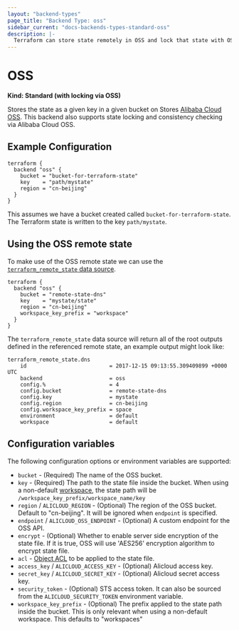 ```yaml
---
layout: "backend-types"
page_title: "Backend Type: oss"
sidebar_current: "docs-backends-types-standard-oss"
description: |-
  Terraform can store state remotely in OSS and lock that state with OSS.
---
```


# OSS

**Kind: Standard (with locking via OSS)**

Stores the state as a given key in a given bucket on Stores
[Alibaba Cloud OSS](https://www.alibabacloud.com/help/product/31815.htm).
This backend also supports state locking and consistency checking via Alibaba Cloud OSS.


## Example Configuration

```hcl
terraform {
  backend "oss" {
    bucket = "bucket-for-terraform-state"
    key    = "path/mystate"
    region = "cn-beijing"
  }
}
```

This assumes we have a bucket created called `bucket-for-terraform-state`. The
Terraform state is written to the key `path/mystate`.


## Using the OSS remote state

To make use of the OSS remote state we can use the
[`terraform_remote_state` data
source](/docs/providers/terraform/d/remote_state.html).

```hcl
terraform {
  backend "oss" {
    bucket = "remote-state-dns"
    key    = "mystate/state"
    region = "cn-beijing"
    workspace_key_prefix = "workspace"
  }
}
```

The `terraform_remote_state` data source will return all of the root outputs
defined in the referenced remote state, an example output might look like:

```
terraform_remote_state.dns
    id                          = 2017-12-15 09:13:55.309409899 +0000 UTC
    backend                     = oss
    config.%                    = 4
    config.bucket               = remote-state-dns
    config.key                  = mystate
    config.region               = cn-beijing
    config.workspace_key_prefix = space
    environment                 = default
    workspace                   = default
```

## Configuration variables

The following configuration options or environment variables are supported:

 * `bucket` - (Required) The name of the OSS bucket.
 * `key` - (Required) The path to the state file inside the bucket. When using
   a non-default [workspace](/docs/state/workspaces.html), the state path will
   be `/workspace_key_prefix/workspace_name/key`
 * `region` / `ALICLOUD_REGION` - (Optional) The region of the OSS
 bucket. Default to "cn-beijing". It will be ignored when `endpoint` is specified.
 * `endpoint` / `ALICLOUD_OSS_ENDPOINT` - (Optional) A custom endpoint for the
 OSS API.
 * `encrypt` - (Optional) Whether to enable server side
   encryption of the state file. If it is true, OSS will use 'AES256' encryption algorithm to encrypt state file.
 * `acl` - [Object
   ACL](https://www.alibabacloud.com/help/doc-detail/52284.htm)
   to be applied to the state file.
 * `access_key` / `ALICLOUD_ACCESS_KEY` - (Optional) Alicloud access key.
 * `secret_key` / `ALICLOUD_SECRET_KEY` - (Optional) Alicloud secret access key.
 * `security_token` - (Optional) STS access token. It can also be
   sourced from the `ALICLOUD_SECURITY_TOKEN` environment variable.
 * `workspace_key_prefix` - (Optional) The prefix applied to the state path
   inside the bucket. This is only relevant when using a non-default workspace.
   This defaults to "workspaces"

